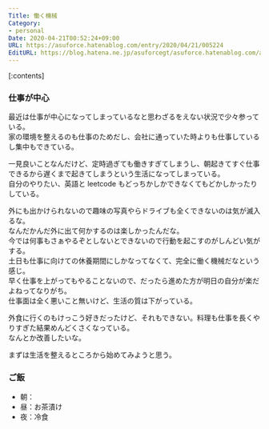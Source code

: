 ```yaml
---
Title: 働く機械
Category:
- personal
Date: 2020-04-21T00:52:24+09:00
URL: https://asuforce.hatenablog.com/entry/2020/04/21/005224
EditURL: https://blog.hatena.ne.jp/asuforcegt/asuforce.hatenablog.com/atom/entry/26006613553524280
---
```


[:contents]

###  仕事が中心

最近は仕事が中心になってしまっているなと思わざるをえない状況で少々参っている。  
家の環境を整えるのも仕事のためだし、会社に通っていた時よりも仕事しているし集中もできている。

一見良いことなんだけど、定時過ぎても働きすぎてしまうし、朝起きてすぐ仕事できるから遅くまで起きてしまうという生活になってしまっている。  
自分のやりたい、英語と leetcode もどっちかしかできなくてもどかしかったりしている。  

外にも出かけられないので趣味の写真やらドライブも全くできないのは気が滅入るな。  
なんだかんだ外に出て何かするのは楽しかったんだな。  
今では何事もさぁやるぞとしないとできないので行動を起こすのがしんどい気がする。  
土日も仕事に向けての休養期間にしかなってなくて、完全に働く機械だなという感じ。  
早く仕事を上がってもやることないので、だったら進めた方が明日の自分が楽だよねってなりがち。  
仕事面は全く悪いこと無いけど、生活の質は下がっている。

外食に行くのもけっこう好きだったけど、それもできない。料理も仕事を長くやりすぎた結果めんどくさくなっている。  
なんとか改善したいな。

まずは生活を整えるところから始めてみようと思う。

### ご飯

- 朝：
- 昼：お茶漬け
- 夜：冷食
